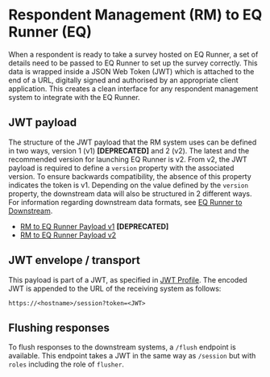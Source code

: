 # Respondent Management (RM) to EQ Runner (EQ)

When a respondent is ready to take a survey hosted on EQ Runner, a set of details need to be passed to EQ Runner to set up the survey correctly.
This data is wrapped inside a JSON Web Token (JWT) which is attached to the end of a URL, digitally signed and authorised by an appropriate client application.
This creates a clean interface for any respondent management system to integrate with the EQ Runner.

## JWT payload

The structure of the JWT payload that the RM system uses can be defined in two ways, version 1 (v1) **[DEPRECATED]** and 2 (v2).
The latest and the recommended version for launching EQ Runner is v2.
From v2, the JWT payload is required to define a `version` property with the associated version. To ensure backwards compatibility, the absence of this property indicates the token is v1.
Depending on the value defined by the `version` property, the downstream data will also be structured in 2 different ways.
For information regarding downstream data formats, see [EQ Runner to Downstream][eq_runner_to_downstream].

- [RM to EQ Runner Payload v1][rm_to_eq_runner_payload_v1] **[DEPRECATED]**
- [RM to EQ Runner Payload v2][rm_to_eq_runner_payload_v2]

## JWT envelope / transport

This payload is part of a JWT, as specified in [JWT Profile][jwt_profile]. The encoded
JWT is appended to the URL of the receiving system as follows:

`https://<hostname>/session?token=<JWT>`

## Flushing responses

To flush responses to the downstream systems, a `/flush` endpoint is available.
This endpoint takes a JWT in the same way as `/session` but with `roles` including the role of `flusher`.

[jwt_profile]: jwt_profile.md "JWT Profile Definition"
[eq_runner_to_downstream]: electronic_questionnaire_runner_to_downstream.md "Electronic Questionnaire Runner to Downstream Definition"
[rm_to_eq_runner_payload_v1]: rm_to_eq_runner_payload_v1.md "RM to EQ Runner Payload v1 Definition"
[rm_to_eq_runner_payload_v2]: rm_to_eq_runner_payload_v2.md "RM to EQ Runner Payload v2 Definition"
